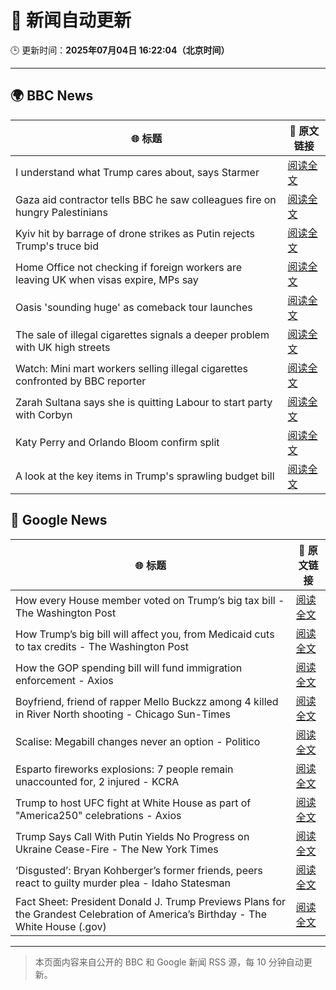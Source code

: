 # 🧠 新闻自动更新

🕒 更新时间：**2025年07月04日 16:22:04（北京时间）**

---

## 🌍 BBC News

| 🌐 标题 | 🔗 原文链接 |
|--------|-------------|
| I understand what Trump cares about, says Starmer | [阅读全文](https://www.bbc.com/news/articles/cq8ze23vx4po) |
| Gaza aid contractor tells BBC he saw colleagues fire on hungry Palestinians | [阅读全文](https://www.bbc.com/news/articles/cnvmry71q5yo) |
| Kyiv hit by barrage of drone strikes as Putin rejects Trump's truce bid | [阅读全文](https://www.bbc.com/news/articles/cx2g3qvz0pvo) |
| Home Office not checking if foreign workers are leaving UK when visas expire, MPs say | [阅读全文](https://www.bbc.com/news/articles/cwykw93d393o) |
| Oasis 'sounding huge' as comeback tour launches | [阅读全文](https://www.bbc.com/news/articles/cz7l1x7x80ro) |
| The sale of illegal cigarettes signals a deeper problem with UK high streets | [阅读全文](https://www.bbc.com/news/articles/cy9097lwxg9o) |
| Watch: Mini mart workers selling illegal cigarettes confronted by BBC reporter | [阅读全文](https://www.bbc.com/news/videos/c4gkwqwwzp9o) |
| Zarah Sultana says she is quitting Labour to start party with Corbyn | [阅读全文](https://www.bbc.com/news/articles/cwyel9kgdvdo) |
| Katy Perry and Orlando Bloom confirm split | [阅读全文](https://www.bbc.com/news/articles/cj61x8r552ko) |
| A look at the key items in Trump's sprawling budget bill | [阅读全文](https://www.bbc.com/news/articles/c0eqpz23l9jo) |

## 📰 Google News

| 🌐 标题 | 🔗 原文链接 |
|--------|-------------|
| How every House member voted on Trump’s big tax bill - The Washington Post | [阅读全文](https://news.google.com/rss/articles/CBMikwFBVV95cUxOR3F1a2xLcWk1TUlJelFZYXdQMXlwc213Vy1mMHpwT29MdlJXVWRHcWpVM0g0Zno4YmlHc1VqOFVBczlocTlFclF1M2wxNW13dDhfQUtLemdoUzg2ekR4Ykd4b0NKbHFMMUFzWFhHWkhvY3pldjZybDFBd19sX09wazNnT1YxUWxWekFJMDZaWEdkdU0?oc=5) |
| How Trump’s big bill will affect you, from Medicaid cuts to tax credits - The Washington Post | [阅读全文](https://news.google.com/rss/articles/CBMimAFBVV95cUxNUHRpWGxNZl81OGJfU1M5MGhncFh2blZhTlZTX2ROVW82NHRpNzFIYWlJaWNRVks5Q2hMVnlzczg0R0lxWlNlb3dZbndFemVfRWJTUHVBcUlnanpDeEdXNmZ3UGtWcWtSWUZ6MThsX284TlFoT1NvdnpZcE8wTjRLR3dCOXFWSW5fbklqOTN4N1RmZXExYjFEdg?oc=5) |
| How the GOP spending bill will fund immigration enforcement - Axios | [阅读全文](https://news.google.com/rss/articles/CBMikgFBVV95cUxOMU9XVHFXeGlzUlBmTlRScEVJakR3a18xbWE4MXZTQ3BESWhVQ2hfVWl3OWNCSDh1VmlUbVdid1F5TVZINm5vUXp0cUpZWGJ6ZEtDcUV1Q0lnTHpJdWJkRDVjWTNzQ1laMHRsanBKeVo5MWpYQmQweE0wNGdYckhrYUtPUDQ3NUtNb0Z4eE1HZFU3UQ?oc=5) |
| Boyfriend, friend of rapper Mello Buckzz among 4 killed in River North shooting - Chicago Sun-Times | [阅读全文](https://news.google.com/rss/articles/CBMiuwFBVV95cUxQQkxmNWNNbjl1UkZybU90ZnB3dldNSWhCcTl5WG1RS0R4QWdzQ3Y4NHRtY1dKaExKUll3cG9wN2QwTFpFUGEyODRQRFMzWmUtMk0zb0NZWWZOamJ0aHVpNWc0Sk05XzVmZzlwRzMycjFxX3lobmdkTzZ3ekl6aW5aYlZPdFFFaEhkekI4ZlZwdUNJZEJGZml4eWpXczdQcGljVEZGTEFFWXZ3MTZodWUtNVVLZThWNzlRVnVN?oc=5) |
| Scalise: Megabill changes never an option - Politico | [阅读全文](https://news.google.com/rss/articles/CBMiqwFBVV95cUxNb3l4M0ZJWTFVUmxTZHdwaFB2RE1ESlZiN2toTWdBZnFPbFV4QjlkM0dZYWk2TkhHb2V3b2dOOU1UbTVHUjNXVURnTmFPWlE5dVhCWlVTWko5X3c3dmMxNnIzdGxkQkVYLURIR2hOS29hSGJVdlJvaE5ieVlLdXVSWloyZkVJY2ljMEVaSTNEV3p1SEd2eXNaT2VyWVlFVnRFNWpBeGNjUms4YjQ?oc=5) |
| Esparto fireworks explosions: 7 people remain unaccounted for, 2 injured - KCRA | [阅读全文](https://news.google.com/rss/articles/CBMijAFBVV95cUxQbWlCVWFGelB6VGRCam9xQzdOUnR4VWVlcFFlRFpWUjQ5aWIzazBfeE45ZWJuNkFFM0xmOWhia3FhQ2FmOGprcEVON2h2cmpxbGdjeURGUXZ1ZTZUMzRFc1ZvQmF5WWVTcmxYVTVaS1BfUkZiMzVfQWpQRGJvZXkxU1FBOHpBRnJKQXdOdA?oc=5) |
| Trump to host UFC fight at White House as part of "America250" celebrations - Axios | [阅读全文](https://news.google.com/rss/articles/CBMijAFBVV95cUxPenk2VGlNSVlFVDk4R0NLNFMxZ0kwVDUxQlBFRml6TmlTWkNRVjQzVmYtcWtsZXFlZlQ2aWRaOWpIZnJ0Tk5rN1ZKaEtXTzcxbXFfV3ZCWUMxSDh1LXk4UzVjZGRwaHJ6SVlhdDRCUGFiQWJkMzlrVDVybmhhY0htV0s1QVZLbGJfcWlrNw?oc=5) |
| Trump Says Call With Putin Yields No Progress on Ukraine Cease-Fire - The New York Times | [阅读全文](https://news.google.com/rss/articles/CBMiiAFBVV95cUxPQmJTNnNiNEVxUGNneFQ3LXhoRnBvZWlFRUNCR3RLamhxbHJNLWVEdVVrQkdWUXZfU0JQNnIyQ1FyNWlqbThIdGRSVVdzVVlkVzRVelhLV0R2MW5QS2xPaW9xMGNIZ3NFRkhVRFhhdGUyeW16MVBNUk9FbVVNbnRvakVocFNPQS0y?oc=5) |
| ‘Disgusted’: Bryan Kohberger’s former friends, peers react to guilty murder plea - Idaho Statesman | [阅读全文](https://news.google.com/rss/articles/CBMieEFVX3lxTE92cUlXUnBoS3E5bmItWlZZRktteEZRZFNGcmVCY3A0cG9RempBNTJKMnRfMDg2UVI4MUNJbnpBOU9MVnpwM1JHYW9YcHhWbVQzV1RhYXkyVXdRNDlPZUpfMW5RX1JGRXBpanVMUUwwdlM4Tk4xbVdnWNIBeEFVX3lxTE1jZUZfVTlaSU9teTdNMTdzSzZpemNSMjF6ZHVoT0lBYWdEUVJZWlpDOWdZRkY4X2JFNzZ5WVN6ZEJzSFdHQ3hVaC1TbEs1Q0hEeVEwUjVQRlVrQXFoaDQ3OWotcGtJOXNqUWFWdk9vd05PUUtxSC1zRg?oc=5) |
| Fact Sheet: President Donald J. Trump Previews Plans for the Grandest Celebration of America’s Birthday - The White House (.gov) | [阅读全文](https://news.google.com/rss/articles/CBMi4gFBVV95cUxPdE5fV0M5TmJ1V2MyM1N1LTJpbjdaTGhRVkJUSFI5ZU0yOFBDd3JTeVljdlJxSm8yZXVpT2lueXNoQ2pqRUU3Q1MzQ1Q1NlVoVkRDRk0wQ1BOTVJ1NG83azNZcWxhOTh3eFVwQ3VjakxpamVkRnhoOGkyZUhOZm55Z3p1cDF1QV9zRFNGUndIMlpiVlYyb1VablNpRlh1VVI0S2sxRlp3OGdQbnNDclpEZUhhelY1ZnhzS2NCaDhIWHJmTl93MDd4Q3dmcVNZeGR1d2ltMU1jTHRlNG8xWnhLcTVn?oc=5) |

---
> 本页面内容来自公开的 BBC 和 Google 新闻 RSS 源，每 10 分钟自动更新。